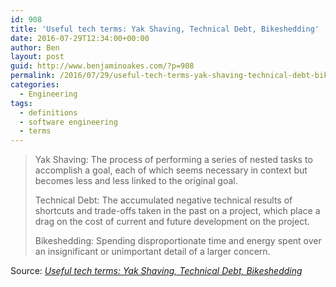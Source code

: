 ```yaml
---
id: 908
title: 'Useful tech terms: Yak Shaving, Technical Debt, Bikeshedding'
date: 2016-07-29T12:34:00+00:00
author: Ben
layout: post
guid: http://www.benjaminoakes.com/?p=908
permalink: /2016/07/29/useful-tech-terms-yak-shaving-technical-debt-bikeshedding/
categories:
  - Engineering
tags:
  - definitions
  - software engineering
  - terms
---
```

> Yak Shaving: The process of performing a series of nested tasks to accomplish a goal, each of which seems necessary in context but becomes less and less linked to the original goal.
> 
> Technical Debt: The accumulated negative technical results of shortcuts and trade-offs taken in the past on a project, which place a drag on the cost of current and future development on the project.
> 
> Bikeshedding: Spending disproportionate time and energy spent over an insignificant or unimportant detail of a larger concern.

Source: _[Useful tech terms: Yak Shaving, Technical Debt, Bikeshedding](http://phinze.github.io//2014/05/24/useful-tech-terms-part-1.html)_